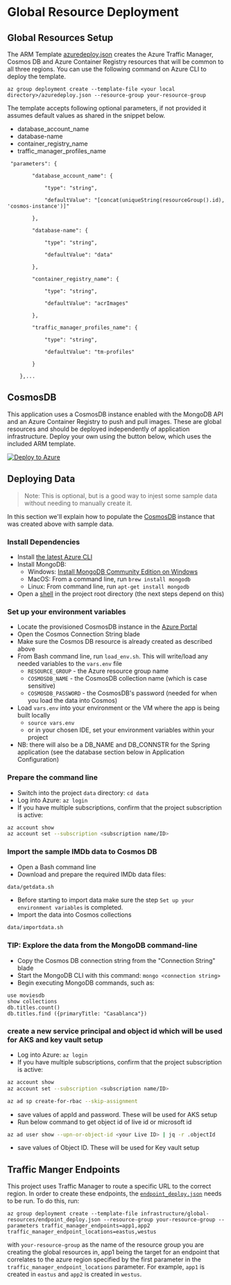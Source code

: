 # Global Resource Deployment

## Global Resources Setup

The ARM Template [azuredeploy.json](./azuredeploy.json) creates the Azure Traffic Manager, Cosmos DB and Azure Container Registry resources that will be common to all three regions. You can use the following command on Azure CLI to deploy the template.

```
az group deployment create --template-file <your local directory>/azuredeploy.json --resource-group your-resource-group 
```

The template accepts following optional parameters, if not provided it assumes default values as shared in the snippet below.
* database_account_name
* database-name
* container_registry_name
* traffic_manager_profiles_name

```
 "parameters": {

        "database_account_name": {

            "type": "string",

            "defaultValue": "[concat(uniqueString(resourceGroup().id), 'cosmos-instance')]"

        },

        "database-name": {

            "type": "string",

            "defaultValue": "data"

        },

        "container_registry_name": {

            "type": "string",

            "defaultValue": "acrImages"

        },

        "traffic_manager_profiles_name": {

            "type": "string",

            "defaultValue": "tm-profiles"

        }

    },...
```




## CosmosDB

This application uses a CosmosDB instance enabled with the MongoDB API and an Azure Container Registry to push and pull images.
These are global resources and should be deployed independently of application infrastructure.
Deploy your own using the button below, which uses the included ARM template.

[![Deploy to Azure](https://azuredeploy.net/deploybutton.png)](https://azuredeploy.net/?repository=https://github.com/Microsoft/containers-rest-cosmos-appservice-java/infrastructure/global-resources)

## Deploying Data

> Note: This is optional, but is a good way to injest some sample data without needing to manually create it.

In this section we'll explain how to populate the [CosmosDB](https://azure.microsoft.com/en-us/services/cosmos-db/) instance that was created above with sample data.

### Install Dependencies

* Install [the latest Azure CLI](https://docs.microsoft.com/en-us/cli/azure/install-azure-cli?view=azure-cli-latest)
* Install MongoDB:
  * Windows: [Install MongoDB Community Edition on Windows](https://docs.mongodb.com/v3.2/tutorial/install-mongodb-on-windows/)
  * MacOS: From a command line, run `brew install mongodb`
  * Linux: From command line, run `apt-get install mongodb`
* Open a [shell](https://en.wikipedia.org/wiki/Shell_%28computing%29) in the project root directory (the next steps depend on this)

### Set up your environment variables

- Locate the provisioned CosmosDB instance in the [Azure Portal](https://portal.azure.com)
- Open the Cosmos Connection String blade
- Make sure the Cosmos DB resource is already created as described above
- From Bash command line, run `load_env.sh`. This will write/load any needed variables to the `vars.env` file
  - `RESOURCE_GROUP` - the Azure resource group name
  - `COSMOSDB_NAME` - the CosmosDB collection name (which is case sensitive)
  - `COSMOSDB_PASSWORD` - the CosmosDB's password (needed for when you load the data into Cosmos)
- Load `vars.env` into your environment or the VM where the app is being built locally
  - `source vars.env`
  - or in your chosen IDE, set your environment variables within your project
- NB: there will also be a DB_NAME and DB_CONNSTR for the Spring application (see the database section below in Application Configuration)

### Prepare the command line

- Switch into the project `data` directory: `cd data`
- Log into Azure: `az login`
- If you have multiple subscriptions, confirm that the project subscription is active:

``` Bash
az account show
az account set --subscription <subscription name/ID>
```

### Import the sample IMDb data to Cosmos DB

- Open a Bash command line
- Download and prepare the required IMDb data files:

``` Bash
data/getdata.sh
```

- Before starting to import data make sure the step `Set up your environment variables` is completed.
- Import the data into Cosmos collections

``` Bash
data/importdata.sh
```

### TIP: Explore the data from the MongoDB command-line

- Copy the Cosmos DB connection string from the "Connection String" blade
- Start the MongoDB CLI with this command: `mongo <connection string>`
- Begin executing MongoDB commands, such as:

``` Mongo
use moviesdb
show collections
db.titles.count()
db.titles.find ({primaryTitle: "Casablanca"})
```

### create a new service principal and object id which will be used for AKS and key vault setup

- Log into Azure: `az login`
- If you have multiple subscriptions, confirm that the project subscription is active:

``` Bash
az account show
az account set --subscription <subscription name/ID>

az ad sp create-for-rbac --skip-assignment
```
- save values of appId and password. These will be used for AKS setup
- Run below command to get object id of live id or microsoft id
``` Bash
az ad user show --upn-or-object-id <your Live ID> | jq -r .objectId

```
- save values of Object ID. These will be used for Key vault setup


## Traffic Manger Endpoints

This project uses Traffic Manager to route a specific URL to the correct region. In order to create these endpoints, the [`endpoint_deploy.json`](./endpoint_deploy.json) needs to be run. To do this, run:

```
az group deployment create --template-file infrastructure/global-resources/endpoint_deploy.json --resource-group your-resource-group --parameters traffic_manager_endpoints=app1,app2 traffic_manager_endpoint_locations=eastus,westus
```

with `your-resource-group` as the name of the resource group you are creating the global resources in, app1 being the target for an endpoint that correlates to the azure region specified by the first parameter in the `traffic_manager_endpoint_locations` parameter. For example, `app1` is created in `eastus` and `app2` is created in `westus`.